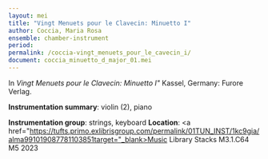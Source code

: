 ```yaml
---
layout: mei
title: "Vingt Menuets pour le Clavecin: Minuetto I"
author: Coccia, Maria Rosa
ensemble: chamber-instrument
period:
permalink: /coccia-vingt_menuets_pour_le_cavecin_i/
document: coccia_minuetto_d_major_01.mei
---
```


In *Vingt Menuets pour le Clavecin: Minuetto I"* Kassel, Germany: Furore Verlag.

**Instrumentation summary**: violin (2), piano

**Instrumentation group**: strings, keyboard
**Location**: <a href="https://tufts.primo.exlibrisgroup.com/permalink/01TUN_INST/1kc9gia/alma991019087781103851target="_blank>Music Library Stacks M3.1.C64 M5 2023</a>